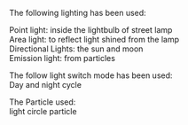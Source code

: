 The following lighting has been used:  

Point light: inside the lightbulb of street lamp  
Area light: to reflect light shined from the lamp  
Directional Lights: the sun and moon  
Emission light: from particles  

The follow light switch mode has been used:   
Day and night cycle  

The Particle used:  
light circle particle  